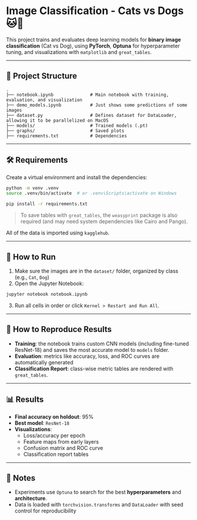 # Image Classification - Cats vs Dogs 🐱🐶

This project trains and evaluates deep learning models for **binary image classification** (Cat vs Dog), using **PyTorch**, **Optuna** for hyperparameter tuning, and visualizations with `matplotlib` and `great_tables`.

---

## 📁 Project Structure

```
.
├── notebook.ipynb              # Main notebook with training, evaluation, and visualization
├── demo_models.ipynb           # Just shows some predictions of some images
├── dataset.py                  # Defines dataset for DataLoader, allowing it to be parallelized on MacOS
├── models/                     # Trained models (.pt)
├── graphs/                     # Saved plots
├── requirements.txt            # Dependencies
```

---

## 🛠️ Requirements

Create a virtual environment and install the dependencies:

```bash
python -m venv .venv
source .venv/bin/activate  # or .venv\Scripts\activate on Windows

pip install -r requirements.txt
```

> To save tables with `great_tables`, the `weasyprint` package is also required (and may need system dependencies like Cairo and Pango).

All of the data is imported using `kagglehub`.

---

## 🚀 How to Run

1. Make sure the images are in the `dataset/` folder, organized by class (e.g., `Cat`, `Dog`)
2. Open the Jupyter Notebook:

```bash
jupyter notebook notebook.ipynb
```

3. Run all cells in order or click `Kernel > Restart and Run All`.

---

## 🔄 How to Reproduce Results

- **Training**: the notebook trains custom CNN models (including fine-tuned ResNet-18) and saves the most accurate model to `models` folder.
- **Evaluation**: metrics like accuracy, loss, and ROC curves are automatically generated
- **Classification Report**: class-wise metric tables are rendered with `great_tables`.

---

## 📊 Results

- **Final accuracy on holdout**: 95%
- **Best model**: `ResNet-18`
- **Visualizations**:
  - Loss/accuracy per epoch
  - Feature maps from early layers
  - Confusion matrix and ROC curve
  - Classification report tables

---

## 📌 Notes

- Experiments use `Optuna` to search for the best **hyperparameters** and **architecture**.
- Data is loaded with `torchvision.transforms` and `DataLoader` with seed control for reproducibility